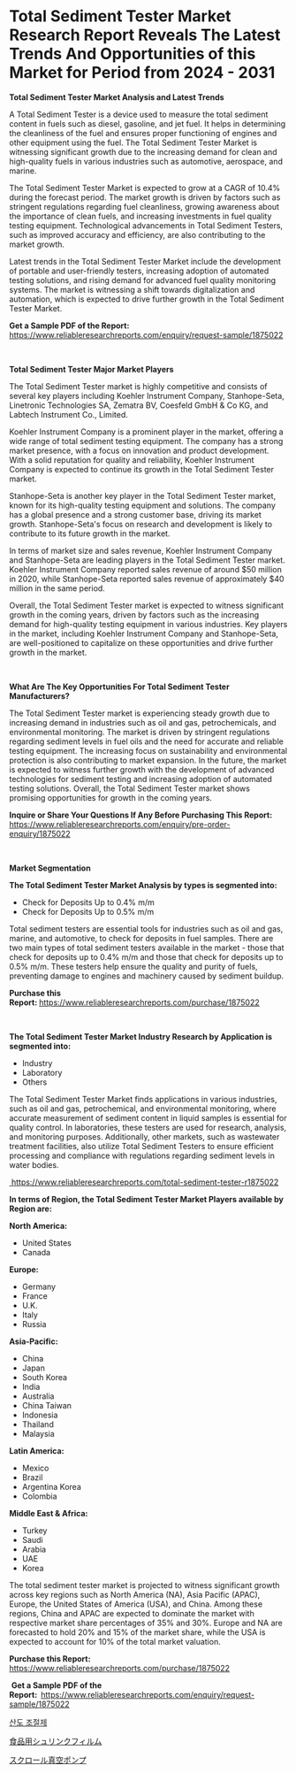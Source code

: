<p><h1>Total Sediment Tester Market Research Report Reveals The Latest Trends And Opportunities of this Market for Period from 2024 - 2031</h1></p><p><strong>Total Sediment Tester Market Analysis and Latest Trends</strong></p>
<p><p>A Total Sediment Tester is a device used to measure the total sediment content in fuels such as diesel, gasoline, and jet fuel. It helps in determining the cleanliness of the fuel and ensures proper functioning of engines and other equipment using the fuel. The Total Sediment Tester Market is witnessing significant growth due to the increasing demand for clean and high-quality fuels in various industries such as automotive, aerospace, and marine.</p><p>The Total Sediment Tester Market is expected to grow at a CAGR of 10.4% during the forecast period. The market growth is driven by factors such as stringent regulations regarding fuel cleanliness, growing awareness about the importance of clean fuels, and increasing investments in fuel quality testing equipment. Technological advancements in Total Sediment Testers, such as improved accuracy and efficiency, are also contributing to the market growth.</p><p>Latest trends in the Total Sediment Tester Market include the development of portable and user-friendly testers, increasing adoption of automated testing solutions, and rising demand for advanced fuel quality monitoring systems. The market is witnessing a shift towards digitalization and automation, which is expected to drive further growth in the Total Sediment Tester Market.</p></p>
<p><strong>Get a Sample PDF of the Report:&nbsp;</strong> <a href="https://www.reliableresearchreports.com/enquiry/request-sample/1875022">https://www.reliableresearchreports.com/enquiry/request-sample/1875022</a></p>
<p>&nbsp;</p>
<p><strong>Total Sediment Tester Major Market Players</strong></p>
<p><p>The Total Sediment Tester market is highly competitive and consists of several key players including Koehler Instrument Company, Stanhope-Seta, Linetronic Technologies SA, Zematra BV, Coesfeld GmbH & Co KG, and Labtech Instrument Co., Limited. </p><p>Koehler Instrument Company is a prominent player in the market, offering a wide range of total sediment testing equipment. The company has a strong market presence, with a focus on innovation and product development. With a solid reputation for quality and reliability, Koehler Instrument Company is expected to continue its growth in the Total Sediment Tester market.</p><p>Stanhope-Seta is another key player in the Total Sediment Tester market, known for its high-quality testing equipment and solutions. The company has a global presence and a strong customer base, driving its market growth. Stanhope-Seta's focus on research and development is likely to contribute to its future growth in the market.</p><p>In terms of market size and sales revenue, Koehler Instrument Company and Stanhope-Seta are leading players in the Total Sediment Tester market. Koehler Instrument Company reported sales revenue of around $50 million in 2020, while Stanhope-Seta reported sales revenue of approximately $40 million in the same period.</p><p>Overall, the Total Sediment Tester market is expected to witness significant growth in the coming years, driven by factors such as the increasing demand for high-quality testing equipment in various industries. Key players in the market, including Koehler Instrument Company and Stanhope-Seta, are well-positioned to capitalize on these opportunities and drive further growth in the market.</p></p>
<p>&nbsp;</p>
<p><strong>What Are The Key Opportunities For Total Sediment Tester Manufacturers?</strong></p>
<p><p>The Total Sediment Tester market is experiencing steady growth due to increasing demand in industries such as oil and gas, petrochemicals, and environmental monitoring. The market is driven by stringent regulations regarding sediment levels in fuel oils and the need for accurate and reliable testing equipment. The increasing focus on sustainability and environmental protection is also contributing to market expansion. In the future, the market is expected to witness further growth with the development of advanced technologies for sediment testing and increasing adoption of automated testing solutions. Overall, the Total Sediment Tester market shows promising opportunities for growth in the coming years.</p></p>
<p><strong>Inquire or Share Your Questions If Any Before Purchasing This Report:</strong> <a href="https://www.reliableresearchreports.com/enquiry/pre-order-enquiry/1875022">https://www.reliableresearchreports.com/enquiry/pre-order-enquiry/1875022</a></p>
<p>&nbsp;</p>
<p><strong>Market Segmentation</strong></p>
<p><strong>The Total Sediment Tester Market Analysis by types is segmented into:</strong></p>
<p><ul><li>Check for Deposits Up to 0.4% m/m</li><li>Check for Deposits Up to 0.5% m/m</li></ul></p>
<p><p>Total sediment testers are essential tools for industries such as oil and gas, marine, and automotive, to check for deposits in fuel samples. There are two main types of total sediment testers available in the market - those that check for deposits up to 0.4% m/m and those that check for deposits up to 0.5% m/m. These testers help ensure the quality and purity of fuels, preventing damage to engines and machinery caused by sediment buildup.</p></p>
<p><strong>Purchase this Report:&nbsp;</strong><a href="https://www.reliableresearchreports.com/purchase/1875022">https://www.reliableresearchreports.com/purchase/1875022</a></p>
<p>&nbsp;</p>
<p><strong>The Total Sediment Tester Market Industry Research by Application is segmented into:</strong></p>
<p><ul><li>Industry</li><li>Laboratory</li><li>Others</li></ul></p>
<p><p>The Total Sediment Tester Market finds applications in various industries, such as oil and gas, petrochemical, and environmental monitoring, where accurate measurement of sediment content in liquid samples is essential for quality control. In laboratories, these testers are used for research, analysis, and monitoring purposes. Additionally, other markets, such as wastewater treatment facilities, also utilize Total Sediment Testers to ensure efficient processing and compliance with regulations regarding sediment levels in water bodies.</p></p>
<p><a href="https://www.reliableresearchreports.com/total-sediment-tester-r1875022">&nbsp;https://www.reliableresearchreports.com/total-sediment-tester-r1875022</a></p>
<p><strong>In terms of Region, the Total Sediment Tester Market Players available by Region are:</strong></p>
<p>
    <p> <strong> North America: </strong>
        <ul>
            <li>United States</li>
            <li>Canada</li>
        </ul>
        </p> 
    <p> <strong> Europe: </strong>
        <ul>
            <li>Germany</li>
            <li>France</li>
            <li>U.K.</li>
            <li>Italy</li>
            <li>Russia</li>
        </ul>
        </p> 
    <p> <strong> Asia-Pacific: </strong>
        <ul>
            <li>China</li>
            <li>Japan</li>
            <li>South Korea</li>
            <li>India</li>
            <li>Australia</li>
            <li>China Taiwan</li>
            <li>Indonesia</li>
            <li>Thailand</li>
            <li>Malaysia</li>
        </ul>
        </p> 
    <p> <strong> Latin America: </strong>
        <ul>
            <li>Mexico</li>
            <li>Brazil</li>
            <li>Argentina Korea</li>
            <li>Colombia</li>
        </ul>
        </p> 
    <p> <strong> Middle East & Africa: </strong>
        <ul>
            <li>Turkey</li>
            <li>Saudi</li>
            <li>Arabia</li>
            <li>UAE</li>
            <li>Korea</li>
        </ul>
    </p>
    </p>
<p><p>The total sediment tester market is projected to witness significant growth across key regions such as North America (NA), Asia Pacific (APAC), Europe, the United States of America (USA), and China. Among these regions, China and APAC are expected to dominate the market with respective market share percentages of 35% and 30%. Europe and NA are forecasted to hold 20% and 15% of the market share, while the USA is expected to account for 10% of the total market valuation.</p></p>
<p><strong>Purchase this Report: </strong><a href="https://www.reliableresearchreports.com/purchase/1875022">https://www.reliableresearchreports.com/purchase/1875022</a></p>
<p>&nbsp;<strong>Get a Sample PDF of the Report:&nbsp;&nbsp;</strong><a href="https://www.reliableresearchreports.com/enquiry/request-sample/1875022">https://www.reliableresearchreports.com/enquiry/request-sample/1875022</a></p>
<p><strong></strong></p>
<p><p><a href="https://medium.com/@bustersipes981/%EC%82%B0%EB%8F%84-%EC%A1%B0%EC%A0%88%EC%A0%9C-%EC%8B%9C%EC%9E%A5-%ED%81%AC%EA%B8%B0%EB%8A%94-%EA%B8%80%EB%A1%9C%EB%B2%8C-%EC%82%B0%EC%97%85%EC%97%90%EC%84%9C-%EC%B5%9C%EA%B3%A0%EC%9D%98-%EB%A7%88%EC%BC%80%ED%8C%85-%EC%B1%84%EB%84%90%EC%9D%84-%EB%B3%B4%EC%97%AC%EC%A4%8D%EB%8B%88%EB%8B%A4-dae3c679b9c0">산도 조절제</a></p><p><a href="https://medium.com/@jasohung45456/%E9%A3%9F%E5%93%81%E7%94%A8%E7%B8%AE%E5%B0%8F%E3%83%95%E3%82%A3%E3%83%AB%E3%83%A0%E3%81%AE%E5%B8%82%E5%A0%B4%E5%88%86%E6%9E%90-%E3%81%9D%E3%81%AEcagr-%E5%B8%82%E5%A0%B4%E3%82%BB%E3%82%B0%E3%83%A1%E3%83%B3%E3%83%86%E3%83%BC%E3%82%B7%E3%83%A7%E3%83%B3-%E3%81%8A%E3%82%88%E3%81%B3%E3%82%B0%E3%83%AD%E3%83%BC%E3%83%90%E3%83%AB%E7%94%A3%E6%A5%AD%E6%A6%82%E8%A6%81-76c3bf7c18c9">食品用シュリンクフィルム</a></p><p><a href="https://medium.com/@saigekulas/%E6%AC%A1%E3%81%AE%E6%96%87%E7%AB%A0%E3%82%92%E6%97%A5%E6%9C%AC%E8%AA%9E%E3%81%AB%E7%BF%BB%E8%A8%B3%E3%81%97%E3%81%A6%E3%81%8F%E3%81%A0%E3%81%95%E3%81%84-2024%E5%B9%B4%E3%81%8B%E3%82%892031%E5%B9%B4%E3%81%BE%E3%81%A7%E3%81%AE%E6%9C%9F%E9%96%93%E3%81%AB%E4%BA%88%E6%B8%AC%E3%81%95%E3%82%8C%E3%82%8B%E3%82%B9%E3%82%AF%E3%83%AD%E3%83%BC%E3%83%AB%E7%9C%9F%E7%A9%BA%E3%83%9D%E3%83%B3%E3%83%97%E3%81%AE%E5%B8%82%E5%A0%B4%E5%88%86%E6%9E%90%E3%81%A8%E8%A6%8F%E6%A8%A1%E4%BA%88%E6%B8%AC-45bd962418cd">スクロール真空ポンプ</a></p></p>